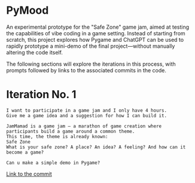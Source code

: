 # PyMood
An experimental prototype for the "Safe Zone" game jam, aimed at testing the capabilities of vibe coding in a game setting. Instead of starting from scratch, this project explores how Pygame and ChatGPT can be used to rapidly prototype a mini-demo of the final project—without manually altering the code itself.

The following sections will explore the iterations in this process, with prompts followed by links to the associated commits in the code.


# Iteration No. 1
```
I want to participate in a game jam and I only have 4 hours.
Give me a game idea and a suggestion for how I can build it.

JamMamad is a game jam — a marathon of game creation where participants build a game around a common theme.
This time, the theme is already known:
Safe Zone
What is your safe zone? A place? An idea? A feeling? And how can it become a game?
```
```
Can u make a simple demo in Pygame?
```

[Link to the commit](https://github.com/yarinbnyamin/PyMood)
